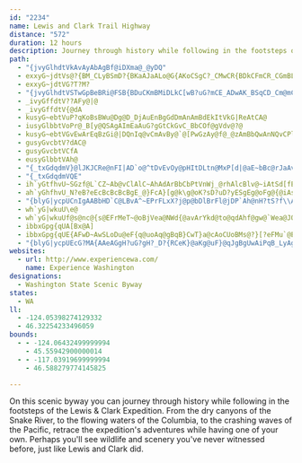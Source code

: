```yaml
---
id: "2234"
name: Lewis and Clark Trail Highway
distance: "572"
duration: 12 hours
description: Journey through history while following in the footsteps of the Lewis &amp; Clark Expedition. From the dry canyons of the Snake River, to the flowing waters of the Columbia, retrace the Corp's adventures while having one of your own.
path:
  - "{jvyGlhdtVkAvAyAbAgBf@iDXma@_@yDQ"
  - exxyG~jdtVs@?{BM_CLyBSmD?{BKaAJaALo@G{AKoCSgC?_CMwCR{BDkCFmCR_CGmBL_CMuACi@AiCL{ACq@AcAAuBS_BEqBD_DSsB?kC?mCQ_D?mCMwCMuCBiC@gDe@iDDmCE_CJcBSS?SAiAC{@K{CDgBD{E?eFYuHe@mAGqBMqBXyCXeCe@oBIeCIkACU?}@AcCCeCC}JMo@AiL_@aJYqAE{MAcJAoE?mCAuA???[?iA?{B?mAJaKv@gAHqHz@wBMuBKkAEy@CkEOUAiAE_E_@qH[i@CkJi@yJOaACeBGk@CcNYcACoBGkCGeBEqCGqD]_CUiCPgCFqA@wA@a@?}@@qASmE?iJOcEG_DGqAAsAC{ACg@Au@AqAJqAYw@CoBGo@B{@Bg@BuB?K?}CDeCGoIQ_DLu@K_AMeCEuFGcJS_BEwBD{BDkB?iB?{@?q@?gE?oAG}COQAiCLeGMuHMcDKmRDcFEwCMoB?iA?wA?_CDuAEcCE{DSwBEUA_ALcBDmCU_@Cw@d@q@`@uAZcEnBcGhBo@RwEb@l@GyFj@gGYqEBuGD}C@cEKiEM}BDmA?qDK_BG}AAqBCaBCeBAiCG]?wD?{E?cDSgG_@sDYgFS_Cu@{CK{IuAqI{@{BSeBUkC_@_JgAsBC}CE_CC_CE_DDcCKmCM{HScCLgC[aD??gFDgHPeDAqA?yDA{CM{AIaCEuAGeB@_B@{@@cF@yC@mBCiB?cCBwSBeEcGEmDDcC?iFSgBg@cHR{Ba@qDL{AMqAKgBNqBN{GMQ?uOKmEGmFKuDKwB_CaMyNkC{CyMX}Dh@iBT}BZgI|@cGp@{TbCiBKcRET?iNCcSEuM?c]SqUDiG`@iOlAkM^?lGMrR}F?{}@AmC?kCh@eBhAuC`CkYwHcGu@mF_Cim@eJmAg@gAoBo@k@wa@_^wCs@cBReFhCyDfEiG~D
  - exxyG~jdtVG?T?M?
  - "{jvyGlhdtVSTwGpBeBRi@FSB{BDuCKmBMiDLkC[wB?uG?mCE_ADwAK_BSqCD_Cm@mCRoB?"
  - _ivyGffdtV??AFy@|@
  - _ivyGffdtV{@dA
  - kusyG~ebtVuP?qKoBsBWu@Dg@D_DjAuEnBgGdDmAnAmBdEkItVkG|ReAtCA@
  - iusyGlbbtVoPr@_B[y@QSAgAImEaAuG?gGtCkGvC_BbCOf@gVdv@?@
  - kusyG~ebtVGvEwArEqBzGi@|DQnIq@vCmAvBy@`@[PwGzAy@f@_@zAmBbQwAnNQvCPlCP~Cz@|BlDdElDlDfHdHlA`@hAGtW_SdCs@xDpDlFjDzBhBpEzBbHjDhDuB~CkDbKcQzAiBbDa@lBR~@s@v@cCt@uAfIaAlGwClAgAz@iBhLwDfCz@hCd@xC?dBm@pBkEzADjA?j@G|BWfBOdAKb@ClCaE~@yAlC}CpAeDz@_Gt@iCLwC
  - gusyGvcbtV?dAC@
  - gusyGvcbtVCfA
  - eusyGlbbtVAh@
  - "{_txGdqdmV}@lJKJCRe@nFI|AD`o@^tDvEvOy@pHItDLtn@MxP[d|@aE~bBc@rJaAvN}@lJu@rDcw@`qBgH`Q_]l|@q_@v`AqE`Mg\\pw@iEvJmEhMgCtMoKpn@QdC?dCrA`UVjJFfF?dHg@fOkAnMo@`Gi@xC_BnI{EnS_AlE}@tGe@lGcBlQKrBKrFZfe@CfFOrE[fEcAzGcAtEiR~s@m@lC[`Cm@nIWdByAdG}@nFEvBCbFb@j_@S~IaCz^g@rJsAtOi@nMOpAeAfFOlBDlBn@fHNhQBtU`A|V`ApSThKZjEBrD_BvLy@`Jy@fM]~BaN`l@eAdIc@tHEnH@lLlAd`@n@vVNdCRzAn@~Bj@pAn@hAdFdGz@nCRdAHvA?fKT`BfClHn@fCfA`Hz@jExCjIvB|JnBnMz@zK\\`Cj@`CjExKrAtDlFtVbEzNrE|K|ArEhApE|HjVl@dDn@nFz@tEjEtOlChS~@vFhCnNbIf_@RpBF~BKpEo@dPFxAnAnH`@jDf@bLLlA`@lBbApCt@dA|AlAxD`ChBlCr@xAlDxJ|CzHlE|LdArDr@fDbA|GTz@lDnKrEfOfCfG~D`G`H`J~Qh^hAbBbFjFr@~@nBlDr@lB\\xA|ExXjBdNRtCr@|PHdEY|L?~CXfEbCtTDlDDxa@OfE[jBa@~@}ClFg@jAs@nDi@fM{@hYWtCiBtLOfDCxHQxBc@dCiE|Mi@rB_@fBiAxHwAtHsDzP{GzVeFxOwApFcCvL_CtJyA|Gi@tAo@jAiAxAsA~@{HlEu@j@}A`BsCzDaLbQyB|CqItJoH`JeEtFuJrNuJnJqLtKeB`AuEpA_CxAuFxIwC`CcD~B}@jAk@tAaCdIoBtEcg@bl@mE~EgHzIsA~BgIfQs@fBiEbNcLb`@cGrRiAvCoAxBkGlGo@~@wLdTaBdDo@x@eB~Ao@^{IbEwHvB_NxBik@`Kmv@nM_r@vL{rA`U}Cx@gClAsD`E_DjEcQ|WiPbTgBzCoB~DwQfh@qApEk@`DwAhKuDv\\k@bKMxJgCv]}@pPqAzYFjW[xJmB~V{@zI}A|Mg@|AkAx@cD~Ac@^uBlD}CfE}BlBe@RoA?mAa@_BYoALi@Pgj@f^wGrEgCpA_Dn@cBBiw@mBiBFwDp@cAXoCnAgD|BiHbJuAhAgM|GyAjAkAxAgBdD}BfD}GtImYp\\mAzBc@pAyCtQ[`Ai@dAmApAwI`HmCbBiAj@gCr@oH|@}Al@qDrC_C~AeNrHsBfBsG`IsClBaKlEwBr@yA?iBe@sJ{GoBYuBJu@TmAdAgGjGoAl@y@VgAC}Ea@oAC_AXuAx@qAhBuAvCcAjAoAd@sALo@GyAs@sAwAmD{E}BgBkBq@aCF{Bh@yM`FuAt@s@p@iA~AuAdDm@hDOlBEdBNxDnAlKZlAfBfEn@vBZxBLtC?rAw@xLEpEBtA~A|RHxABtDSrCiA~GeBdOMh@gDtI[jAi@`DOxAI`E^zMKxCi@`EaEpRe@lDu@fIq@jDcBlD_CrCkA~Bq@rCUlCIdCUxB_B`F}AfDmFzMyAlEy@~Dm@bIc@fEm@lC}@|Ck@zCw@lFyDxg@o@xEaF|Tu@hCaCjKoDnNYz@sApHKhB@pBNtAb@vA~@zBbInMxCvGzBzJR`CEdBm@tLiBx}@|AlKxArIh@tETjDrAr`AF~BRfClAzGH~@nAvB|DfF`@x@vArEr@tAzAjBrNzNtClCxDtBpBvAjHnIb@\\~CrApD~@n@`@xItQ`ClFhBzCrCfDd@b@tM`HfDfCh@j@Zl@|AnGRpALrDVlBbCfId@pBt@bHt@xJ@fAYdDs@`EErAJ`B\\bBtCtIb@xCRlDtB|w@\\lIb@`Er@rCdBtDh@~AjBxDfAxCtKrc@tFhMpCdJnBrEtLrSzG~NxEhL`GhMjLhXn@rBNv@BbCSbBe@fBcArBk@l@SFo@HsCe@wA@eAVqXbJgGdBmDd@sPr@kHP{A^{@^}B~A}@~@k@~@cAtBe@zAgCxNiDpSyAxHw@xCwAzCeApAuC`CmX`ReNnKaX`RoAtAoA~BeNp[gCtHmE`Li@vB_@lCcD~bA_@vSy@lk@SjOQp[IpByAtJ}A~FiCfGek@lbAaBpE}Lpl@{AjDyBlDwIrKcBfCaYr^cB~BcAvB{@`CcBnFgEhOe@pE?zCJ|CdAbNzAfPJzB?lBEl@rCDbB\\dC~@vAbA`_@|`@`HdHfHzGrAzBxClGbBrBxB`BbBv@lCd@vk@hArDOfZsBvs@aGp@KvBs@xBcAbDgC~AoBhAkB`BsDp@{BhAcGjGk]hBqGt@qBhBoDlAsBhAwA~CmClCwAhBo@nCo@jCMrHVrvAxUnFDnk@uGbCMhEL|Bl@bCdArBfAnBxAbDxDnNhUjCrDfEfEpFjD|R|JtA\\pBJtAK|Aq@nDaDxIgLnA_AnAe@bBY~CJlA^bB~@t@x@hAzB~B~H|@xAbBjBnR|H~CdApLhHzBhAtOvEfHVfD`@xBvAnA~AbAhCb@|CJzEEdBe@lD{ArHQ|D?~A~@rSh@|Ob@lEd@`Cr@dCdAdCd@`A|AxBlVbShC`ChDpDlBtDbAxC|@vErC~[tAtRl@tEj@jBh@nAj@|@rArA|@l@bBp@bBLpK_@z@@xAV`CjAvE`FfKvMvC~C~BxD~AjDbAnC|@rFNfCy@rJCtCh@~Eh@zAx@vA^\\vEfDtDhBbOpFnAlApFxHtAtBx@~A\\lAd@jDThGLfH?bBOhD_@~EkCpVuBbW_AzPs@jUO`CmB`P_EhZgCzSKbBg@|RQhCm@nCe@xAoAlCyNzTmB~CeAxBqIlWm@rD[Ve@?OLF~Aq@~AIl@gDxGmBjB_BfAyGdCwBfAa_@f]wCfDuApBqA~BeQ`c@oOlTmI`LwIbKqFzEkPfNgBrAcLlEeWxKiF`Diw@bt@}D~CmD~BaG`DyBx@aKfDob@nMiBp@eDfBeCxByBxC}A~CuA|D}vAvsEu@pDYbDEjDXzGx@`FdSty@lBzGnAxBbC~BbV|P|AjA^l@vDrIrCvH^xBd@dKN`ARl@h@jArDfGbBlB?zu@"
  - "{_txGdqdmVQE"
  - ih`yGtfhvU~SGzf@L`CZ~Ab@vClAlC~AhAdArBbCbPtVnWj_@rhAlcBlv@~iAtSd[fEvF~AtApBdApA^|BVtBIpAShBk@jAo@fHmFvEsB|@Y`J}At|C|@`aAf@lDR|GdA`EjAlDnAlFlCfFpD|w@zs@tQhOj]vXvE~CvHtDpHdCdKjBxG`@bF?|DSri@wFzDSzJIxGN~Gd@hFl@tPvCzHdAzDRpF?`Pk@rDCxKZd[tAlORfgD~B|W^jDRpC^n@VxARvGzA|EjB`D~AxExCbChBfGdG|FzGbD~ErCfF`DfHzOrb@lj@n{AfEfMbAtDjB`JtA`Jp@rGlCf_@dArJfA`ItWfuAbM`n@bFbTpXdbAnBrGlAfFnBpMbBhZr@fJhBtMtCzLbBnFfCpG~Rl`@|IfPlC|DpFjGv[hXjHlElGbC`GxApI|@|E?fJk@fEu@hCq@nM_F|GuB`a@yOxMaDdMgBpE~Y\jDLhBLjEGfF}ErgA}H|kBqElcAyExiAs@hOOlB]rCa@vBcAzCcArBuBxCcA~@cD`CmShNyCdCqGlEkArAc@l@c@dAa@jB[fDB~A\rD`n@|}BnChL|DjTtBrOpBbSx@lLr@|RlLhsH~J|gGj@bR`HtqAt@zPhMn|EXlGn@xHrApInAxF|[dhAhsBzgHnCfJxA`ElCrGfFnJjuBtzDvExJxBlGbEnOnp@deD`@~Ah\|_AlCfI|Lhn@ja@bvBxLno@t@dJTvKpB`uAn@vg@?fIU~LeAlNc@dEgDvT{EbZ{Gtd@m@~IsA|w@CfEDzEVjJhCpo@^lEr@~EhAdFd@zAbB~EbBbDdAnBzVx^tFvIxDjFjCfChBrAhfA|s@xBjBjF~FlE`HjAzBvAdDfMd^bArCb@jBx@xEPnDB~B]d\HxBb@xErItc@fL`k@pBzPpCtW~@`Mb@bKDpDTtn@o@`b@m@dk@ZtIZlE~@bIjKxfAbEzW`EbUpAzJf@fKd@x^RfD\lDbNfjA|AdH~BtIn@rCl@dDhBnT`Jbs@j@lD|@fDxA~DfTza@`B|Dj@fBt@fDd@pCxQ|jArBdJbb@j}AdDzJp[t{@fDbKr@rCf[fvArBzF~MpXxBlGtEnR|Ntp@vMt{@fAtJh@|IjAh]r@vN`Kp}AhN`wAlIhdA|@bHrFh^~AfH`CvGtMzZtAzDpZjeAhCzIbBbFlKfW`Tnf@jMvZnArBrA~ArBdB|CdBjStI`DlBlErDrCjDbBlCbSx]~ApD~A`G|g@~bCxAhJfa@d{ClOhkAfB~KbBnHxBtHz\p`AnAfFbAdH^fExC`f@~@xIfFfb@h@fHX`FbGvbBTjDfAtGhBfGrAdC`JtMdAlB`BnEd@pB`@~BRzAl@rHjSz~CRfBh@rDt@hDvFtPx@hDdJbp@hAfJJ~ALnEq@nW?dBLbEbAlKNbPJpB\xDrKju@hBvPvArRrF||@fClc@XfI?~j@NvJxBx_Av@lW`Nz}FItIOjGSzDk@bIc@fEy@pFgBrJaVtgAoClJaAxCeGtNq@lAq[zt@aC`FsFbKkbAl|AcE|EiDvD}T~O{CpC_DzD}CdG}b@ddAoIvQeUrd@}InRmFhKuAvD}BzIyAzI_ArJqB|w@a@`GmBhM}K`q@aA~GiA~Lk@dKYfIcExhBMtP|Bth@rEb_Bf@`O`@tIzHhy@x@zGzAbJ|BpJvAtEza@~nAlB`HnCtMbShlAhAdFlArEhEbMtMnYnAzCnAlEfB`J|CbQd@rF~@tSh@nEfQvnApBbJ`F|Pd@jAn@dA`AjAhAr@zAl@|RtD|Bp@hDfB|XhUxBdC~A`C`AlB~@dCr@pCh@zCVhCVbG?fl@d@zHn@nIb@rDXzAdClLlRby@z@nEf@|D`I`kApAbz@v@rIn@tDnBfHrAlD~ArDj[ro@lBbGrBfOrC|NtAjIjJle@dAzFp@dFTtCH~CHrGGtELxGJrCf@rFnApIh^xkAne@z{AdQ`l@lQ`k@dQhq@dBnIfDnRtBrIfFfM`g@lkA`F`L`BhFlAlJp_@vmDJzCKrBe@rBy@~Ai@j@cAl@uAL{F{@}AN{A|@_A~@sBnDqA|CSrAGdBBvCNxDTxAdBlINlBAvAIrAUlAcCtGqA~Da@~BoArKS|DCjBRfFdAhJ^|Bh@`BfBvCdA|Br@hCvBvJrDlHTv@t@tDPrB@jAIhC_@~FKrKs@lDOfBDlAx@rFHfBu@nNJvHEnL}D`qCHrCPxAl@xB~B`Hb@dCZfCPtDIfHQrGuAfLi@tJe@lDaC~KWrCI|DDjZEhCm@bL_C~_@UzFS|WDlFh@rIzF`n@VnDRpG?zKJlBb@fC`CnJZhBh@bEd^jmDb@dFFnA?|CYtDeC`M_@xCIzBDvCHx@p@lDhEhPxGbWfD|KvErLhYhp@lAjDxBtHb@xDDfD_Ar_@gAbNOrEH|BX`Cp@`Dt@pFTrEEnFMlDyFlu@s@dMOjJMpqALfGbE~j@h@rMr@l|@j@djA_@hGSjBeAfG_AdDo@fBo@xAsAdC}BxCih@fk@oKvL_AvAoBnDyN|\iA`CyA~BgFfGgBxAsKhHqGfJaIdIoCfDuElH{AhD{CjIqBfIu@nEoLbdAmBhOuOxiAi@~CcAlEcHrVcBjIqHzg@iChWo@tEmAtFmClJcAvFM|ASdESbS]pGUfCUnA}BfKiDxMcBnDcC~C}GlGcBlBcBdCyBtE_A|ByAbFgInV}Qxd@yAlDoArByBtC{BbCcCzCoC~E_BnEmDzLwAlDiGzLiAlDi@dCi@fDS`CuA~b@EpAD~Ch@vG?hFmB|k@u@~F}BpKi@dDwCd\aArHwG~a@qDfN_@`C_@lEIdEDfE\rElFl_@x@dE|CzMrA|Hd@rDN|BZfGRfG?rFKbDqAfOaAlJqCjUo@jHEfDDrDJ|Bf@vDh@nCbBvF~BbEdM~OrXfg@|Ol]zAxFf@rDDvA@|DEdBe@`FsClLo@~Cc@nDGjA@zHXlEb@~D`@`IKfJsAjZEfMTl_@QrKM`Cg@zDe@lCoBpIyAzEmD`HiApCoApEmDxNsDzUmCnKkHd_@yVj~@s@xB}GhOqPzm@oFnSoBfEiPdYgBdE{CfMaFzMsCdLu@dEcBzLmG~l@cAjIuAxISdBIxIIz@_@rCu@nIOjAgGro@y@vN?zSJtEAjDShEc@~DyAxG{BbOgB|TQhIMvL|I~xBd@dGzDjXZdBx@lB~@lA|BdBpGrDxBxC\`A^fBT|BNdQRrH`AfRdEdb@rEvt@n@zCZrCB~CY`L_@tr@BnDd@tNBbDY`DwBzHSdBKlENnCd@rCt@pBxEtIbDnH~@vCnA`HvBnStA`G~BxGpB`EbUp\~@`Bv@jBzArE`AlEZlC^fFxAtq@?zI_@tKgCb_@oBnS_@`GYnFI`FBlEN`Ed@~G^lCrArIpCfLdArDbCbLZ~B\`EN`D?rDOpEcAbHmCfLu@tEW|CO`EAjAJ|Dn@jG|@rEb@~AhClGpN~YbCzFfArDdAxFr@~G~A|KvYlkArAhHb@|C`@zEr@|Zl@v`@?zFSxEc@fFcB|Oy@zJQrEI|JJvElAnLbC|ZJfGAnAOdCy@fFi@pBs@fBs@vA_DvDoBvDuEhP[lA]xBQ`FHdg@CvRUjGMxA{@nF}AxFmBlE_A~A}HhJsApBuBvDwBvFy@zCmEbR}DtRmYnqAeKpc@m@fDWxBg@xGKlC?bG^lMrAzOBhFI|AmBzPUlCm@`]IxL^fG|@dEh@fAnC~Dv@rBRzAFdCKdB_@bBi@bBg@xBClCjArHDlAYhHLdCxB`Q@tAVdEXxCz@fE`BrEvBlEp@x@hC`ClGdCx@l@dBlC\r@b@~A^pCCfDs@tDIlBFv@~@rDb@nAx@xA^VnAZrD\r@r@~@dCn@lCT`CBlCU~E@dBNfAnKp`@fHpVNd@vDxEtA`Cr@jB|DpPx@rFxAvUN~FAhGJpBh@lE^~A~A`F`HzNlBlDhEzJxDnKtLn[fA`CdApB`BtBzArAlK`LvA`BhCvD`ElIx\dv@hMjXvC`F~BxChBhBlD`ChCrAfD~@|Ft@|BDxGMtKe@lBo@rGyF|RoNrBeA`AW`AEdAB|Bd@|F`C|HlC`CjA|F`FtC~CvCzEhJvMzB|Dx@`Cv@xDzAbZl@tE`A~DbAfC|@dBtPdVrAlCn@jBr@~CZfDDzBE|AWfDc@fBw@zBsIlRqB~D_AhCe@bBc@nBy@~GOfE?xCJdDl@`Gb@xBv@hCrb@`vArRbn@pCrJxAlHdAbKfC`p@SpIS`BuCfPOnBIrGNrDh@~D\bB`@vAbI|StJv[vE`Nr@`Dn@rEZzAx@vDf@tAxBrD`I`JhElFbBfDlAvE`@rBF~@CnCOpBYdB_@fAsCbHc@xAYdBOrBBrANvBXtAbApB`AlArBdBbAtAtAdDvAhFrCrIrClGx@`Bh@h@xBxAxA^xEXfFF|@PvBfAjCfDrAvDnAjJdAjDbAjBrAxApB~Ad@n@xAjD\lC`BtObBnI^~E`@dBnAzDXrAbDjVbEzXhCvNjKj^hDrHvDzJfCdIhCbL~@jURdBt@jDnCpPlBnQ|BbXX~Ad@zEx@hY?zDYnKBxArAzJ~BtN|GhZrChHpCrFT|@H`EKfE?lDb@`OAfEQtL\rDh@`DbBxHpIjWtIhYtAlDhAxERtANjDClGk@nDi@vBc@~CBxATtAlDzMlGtRvFbOhFfPfFzNvBhITjBR`GDlDUtC]vByAzFK`Gx@zRhBnUTtBRdAt@rC`ElJPx@T~BPbEdAdHh@|ITvB~AzJ\lD@j@_A~QUxKU|VEtJIrE?|LGpBF~BNfB~@tHb@~ApAjDf@`C?rEHrA~@dBlFvG~A|BTj@l@zE^rA\dAz@zAvGxGnAr@~@XfBXrBEvAg@dC]rAD|Dp@lDEtEp@lA?|DS|Bf@lC`Ad@b@h@r@j@rA^~AXfCfAvPNx@h@pAh@`@n@PXAn@UlBgAjAUb@?h@Bx@\j@j@d@r@l@tA`@pDK|IRbElD~Vt@rCh@|@lBvBlCvDj@dAlAbE`@dC`@lGJlDKfC}@pEEf@Cv@P`Bb@z@tCrBv@|@l@x@~@tBTbAb@lDhBxVh@xCd@lAp@jAtAlArBv@l@d@h@h@h@bBDjAKtC@x@NjB^~BFx@G`CYrCC`BNxBjBtK^~C`@`M|@xEFf@BfBAf@_@~CMrBbAdLN|Hl@vDN`CIpBo@`DS~B?xATbIArLYdZUfG{DpZiB|KiAbGaJ`b@eAfEqFfR_A`FcBnOmAxHaNjp@iCzKqGhSoApFo@hE_@~GCjCZpJhB|a@VnLKbKi@xKoLp{AgD|c@k@bJm@tPs@~ZeBdl@e@nFkIfe@_AfHqGrs@wF~\o@lGY`GMrJBrDtA~z@PrFZrFh@rG|@lHlFv[dAjHd@vEtFjo@~AfPbC|XPlGQlGYlDy@`EiAdEsCbGwInOsEvGsC`GgAxEk@tESdCK`ED`Ed@nH`Hpd@nBzOl@hK?`GOdEs@bI}Gvc@gA`GaQp{@mAfHy@fHo@fIyCdi@cA`MyAvL}AdIoAzFiBfLwBbUe@fIyBvMeQbaAaGp[{BhNuUhrAyW|eB}ErX{CtNWdHyAhIaChSqEl[aH`k@yFld@eAxKmBpOwBnUSbB{@~CqAdJ}B|IuChQuAzTYbIiAjQcBrWq@nIwAvJ}@|GgCxOk@xc@oKfg@wHzUaAhW`AraAj@hbAUhp@mBfW}G~c@kKna@}SoQk`@eUwb@oQyr@wBk[?iu@vRk[fLwN|A}P}DeSgGoIgAalAW}k@uQ{q@e\ck@mUgM_BmO?wHVuT|G}MfAwHo@kD{AmJfBkIlBsPvD}gCni@}PdD}vCbn@qI~AoK~Bwj@hLah@fLeL`DwsApf@mp@rUesD`sA{FfB_ChAkh@|QmEfAyB^}Hp@o\rBsC`@mCh@_Dz@}Br@sF`CaIdFkElDkTnSqArAyD`F}ExHkq@trAyB~CmCbCy@n@cEtBirA`q@wJxE{PtHeHxD_EjC{JhF}UrLmFtC_OfHiT~Ku\dSu_@zR{HrHyG`JkNvV}DtH}h@~`AgQdZsm@rfAwFxKgWxm@kAbCwB|DwRlY}MlNygBjcB}i@te@g{@xt@yBfBaDtBeCpAqC~@uBf@qHhAwGrAmI`Cwj@vRcCl@iQbCiBf@sDxAuZvNaq@nRy[jIsjAhXgm@~NiFdBwBxA{LlGgDlAsCv@iEr@uZtCyFb@sFDeMy@uNiBmGgAkGu@cE]qIAwCNmIjAmHjBy\nJcJrCih@nSkHxCob@~RsQdJaKtE{NxIqGfEob@nUq\jRaBrAaAfAmCdE_BrDwGhScArBqAxBiAxAuClCsC~A_Bj@iARgD^}@Cy|@mFoN{CiBSgCEaAJL~@tEnR^tBXfD?vBE`Ck@nHu@vIuAbMeLyCe@fE
  - ah`yGhfhvU_N?eB?eEcBcBcBcBgE_@}FcA}[g@k\g@oK?sD?uD?yESgEg@oFg@{@iAs@eDkBcBg@{@?oKg@uASuEiAqA[y@Q_XgJsIwB}DcAyAe@oAa@sD{@oAg@kFaB{LuDkWsIcDcBkASmMkDy@[m@S}FcBs@[iBu@uDaB[YyBkBkDkEuBsEsDmLIa@s@gEe@qC?sSBiCNyQB}H?I?QHm]DgOOoMCgCg@wGyCeWEYg@gEg@{Jg@_D{@kMReV?mP?iE?iF?qMf@uQ~Hg^rNaXrCyGp@_BDKN]lSe]EFbHmLtDmGnBeD`_@kn@xBuDJOxBqDr_@go@bBkCdAaBrKoP`Uq_@fJsNjHwLz@{@bB_DdLgSb^ej@
  - "{blyG|ycpUCnIgAABbHD`C@LBvA^~EPrFLxX?j@p@bDlBrFl@jDP`Ah@nH?tS?f\\Abb@RvDf@|BdI`PTzABL^RHxMCrYEzd@Gbh@QplAmA~FcChBof@DuH@yGzB{CvBiBlFc@nCcA~Z{@zGcCrKcD|KeBxCOVq@r@iCjCwKp`@sUpz@Ql@aY`cAcUzx@M`@Mf@MbBmAhCeFdRyCzUeAdLiDldADjDqB~m@TnPFzL?x@ZjL?vQ?`D?fCBxB@xAB~A@bD?T@nB@hC@j@?pB?hIFPXfAjAfELdDInf@C`MC|WPrFRrYcApm@eAhQCXcA~PMjRm@d_@Y`QL|O`@jRbAjd@~@le@n@rZHnDCrP??S~tAEpW?t@CxpA?fAT~m@nK~|@ZbCdEz]hAlJM`c@?`VVzBBTlLbRfAf@dA~EbChWZxE~ChXn@dE`@bCv@~JBjY^jEzDzPpAhIh@hPPdDHxAxApVlAhPg@hJmGjYc@vDwBvMA`FK~UQLEhJ?i@EfJAfAKxIk@nh@_B`j@PvPZbCF|QL`ABvDPnUrArPxCl_@zCfc@e@tGyBjFi_@je@gFnJsAdDc@fGqAhl@~Bh~@Bp@@XFvAGjoAAp@Y~k@@dpASly@AfC?~EGxGYj_@A~HAhKkAfdCqCnbGKrYGrQ]zz@HtHbAtHZzAd@zAXz@zl@bvA^tAPL`j@bqAk@qAzCfHj@rAnQla@|]|x@hXjn@b@zAVRlWfm@xlAdrCbFlLnw@vfBbDhJ~CrF~~@lzBj`AxyBQ_@fDzHzJnVxKjWrAlDf@fBZbCHzAMxMi@foCE~MFvEQbwBAtUExf@CtFd@rC|Orf@nBzGTxA?~Z?vQ?lX?bg@?jl@Hvd@Ai@Ft[AfIA`PFne@N~v@Mdi@DhHr@`DxAxDxBtE`BbBb@bAh@^"
  - wh`yG|wkuU\e@
  - wh`yG|wkuUf@s@nc@{s@EFrMeT~@oBjVea@NWd{@avArYkd@to@qdAhf@gw@`Wea@JO`EsGZe@R]PY\m@t@qAdCwCxAyAdCeCvCsC`DeBxI_HjCeBpCsAtEoAzEkBnCi@dOeDnb@gJbj@eLnr@yNpLqCrBg@`R{GlCgAbBuA~Ag@bUeOjNqLjHgGbOoNp@o@hLkLt@_@jDoDnDsD`KcJ|BsBj@S`@MtB{AtAm@hDs@hIaAfGi@f@EtCY\CbHq@zAOj@GrLyAfd@qEzi@gJLSzAEbHaB~LoBzISn[Z~MLdIHT@nMLnDDlNtCvIrBdFlAnEdAtCs@h@m@bCiBpCiEh@oJJqCVoG@WVmGDqAd@mGlAwRbCk`@lAgSfByYvAuU|@u\DqAK}SwA_Xw@wGGg@u@gGqCyOeEiRm@oCyFeOmBcDYq@DF}EcMoN}]gDmIgGsN{DaJaEwMq@eEKeAUmCMwAa@mE[gBQ{Bm@gHHaHRqD`@sHGoR_@_GiAyFqGmPqCeFiDgIqC{IQ}D^}JtAqFfDeJ\}@X}CCaJ_BcS_BsNqCsGcGuJwAiDcBcLB}JZm_@Bk@AV|@gQ\yE`@iFlA}KFoAn@qNBcJ[eOHuBlNev@vWisA^gDlM_q@lB{J`Pwy@xRqcA@KjR_bAVsAjMk[Rc@hFqM`F_MDs@pa@ccAfBuIb@mI?wD?}DG_XtAs^VuB|@qQFqAf@oJ~Cil@PiJ?kGk@_HIaAeAsGoGeXBL_CyJuA}Ea@uA}Lwd@cV}{@Ic@_@cBgF{VqA{IqLyu@MaBEaAKcDy@sXcAc\i@_Pg@aO[iDqNmg@{@qF@_CDoI@cB|@sWd@{PXwDHgABWB[h@yGz@_Np@wMPiDrBc`@rAmWd@iJfA{SlCub@~Em_AJkBrCgj@|Ccm@jBu^hFycARoDBi@pD{p@h@{J`@yH^qHjAaUPoD^aL^gLLcHRwKHmETeL@]EuQu@yHuByMeGy_@{CeNiG}]oCyPO}@aKck@yDiTQgA_Cct@aAq]
  - ibbxGpg{qUA[Bx@A]
  - ibbxGpg{qUE{AFwD~AwSLoDu@eF{q@uoAq@gBqB}CwT}a@cAoCUoBMs@?}[?eFMu`@Eil@?sAAiIQ{AQsWYye@EaGAcCWsMW{A{A_G{@wGGa@_@sFMqE?{A@i]@ig@EsAIwDIkD?UE_BEm@y@}Lq@sF_AoF[iAc@sAmCyKyBeIY_AcDgL{BqEwDwDcCaCcIgH{GuIk@mCqJwc@_FkUS{@SaAiB{IMk@WqAm@wEFf@_@qC_@aKXuGbAqVDw@`@yJl@eLPaDtBuQZcIFaBKkGoBgLG]qCsPUia@{Fwr@c@yVmAoQa@aFQoBo@wHuB{Q_DqSgEaZoB{Mq@uEcAwCmAoB}BgA{NaHqNeEqU{IwGyFgBiC}@wCcKei@uB{KiDsOgEsFeFwE_EoBmDiDqAcCqAwFqA{FmCyHmC_FqKgPaBoC_MqS_FoKkB_Fe@gAy@kC_AuCiBkFk@uBo@cCqC{JcEcY_AqDwAuCuAkBsIgLiG{UHZ}A_GuKec@qAsFEUqJqf@y@eDmCuJmd@m`Bm@gFUmBC}AMgJq@mHeA_FaEaOoC{JuAqDO_AAM{AeFiAqDUs@cB{GqA_F_BeGeC_HyA_EiBwCuHmKcB_Ca@Y}F_EmBcC_McLcFyDwFsF}GkMsBwCyF_G{McJcDmAeFSyQAWYyM}BeCRmLjEqGhCqC`AwFfBeGnB}@XmDnBgBnBeGhJyE~EeGfBcE?mAg@qKoIiF{BuCu@gE_@wEXUR_CX_JpD_Dj@{ABoOJeBBaGDuCf@qAf@eDd@qBf@MRyBXiD?mNcBqB?mJuAcCK{CAqKE{J?q{@Ah@?qg@AeO?iT?]?mOzB{EtAyAl@iPhKgAx@oDjCqFdFmF~DgEnBiGd@a@HkLdBqMvDoBx@}CnAqDj@oHpBiD`BcBtA_AXmL|JcLhHmElB{@t@_B?iAJqGDh@A}FDqA?oCBcD?mDJqDEeDDeB@kDB}C?C?}A?_E?
  - "{blyG|ycpUEcG?MA{AAeAGgH?uG?gH?_D?{RCeK}@aKg@uF}@qJgBgUwAiPqB_LyAgHi@oBcAyDqB_FiCsEiKuOcNuQW_@mGkJyNeTeHsL_GmM]eAQe@sBiGwBcJgBaMeBoQuBkf@w@o]@cH@_Gb@{GD]n@uFvFeg@~AmNCaAv@iHbA}Ip@oJq@wr@c@eUM}Hw@wIqBmb@UwX[mTi@_MqAiHqJsa@u@mCgDuLiF}JcFuHm@}Aw@y@}Y_l@Ms@[Mg@aAcJiQmRy_@_IiOYs@Oc@GQmFqKaKaPaEsGuCwFeI_PkCyBKI_Am@w@SgCm@gBs@sA{AuCaHqDoKsCeIqCcIcAmCOa@kBaF{BaHqBmGuC}H_CsGsAqDuAcCqBkE_CkCw@s@i@?W?aB?_@Jm@L[\\y@|@q@`@iAfAcCtA_@t@_Af@cAfAi@Ra\\|L}Ah@uChAIR_HtB{EnBuCf@i`@_@uGIqEI_Dm@mE{B_BoBmAcCwBwNy@mGiAkFkSmz@yIq^gEmMeJySmAcBkD}BmD_@iRDuC_@iJeDcOcKmKyEqUeKkLoGwUqQyFwCwCg@iDAcHCkOLiJu@iC_@yHcCwAaAu@a@mFwD_NgMuHwHeAm@mGgAqD?qCa@mDRgAXiBhBeI~SuAlDyB~DiJdKcBtA[l@[?gCbBw@J_Bf@uGSiFf@_BXkDpB[Di@l@_AR_EbCgDbBWGu@n@iCl@[XcFf@MRqEXgHdDe@D_@f@q@Du@l@[?_@`@uClAw@l@g@Fi@l@u@DeBfAq@F{BnAkAPeH_@_EqCuFoB{Fs@cDRa@JoA`@eAx@_CnA_EnAqAz@Y?eBfAu@DIRUEw@l@g@?iFpCgJjDSXu@D_KrE_ALg@f@i@D_OdJCReEnByFtAkBJoAFmCfAqChBuGzGiGrDu@LsFnBuPfA{I`@m@XyBL_B^IRuH|BeC`AgCt@iGf@qYnAMPyC?w@f@gCf@MXmCn@qFDqB?a@EcWwCqAg@_AE{MyDyFKiMtAmHMqG_@aIGsOKWRwHbCy@`@{CpCkE`H_JvZmEdK_BtAqLfEIRuCr@WXu@FQXq@LQXe@EwE|BsAJaCPS@{A`@qj@oA_Cy@iBiBeA_B}@sAm@gMtAiYLmGIuM]iHTgWt@aYc@iHqAiHiCaG_FcIcf@mm@_Xw\\qDgGM_@w@eC_L_b@cHaSqD{GqGgKeAkCqAuBgAyDmJo`@cBgFqGqNmQaXcAaBaPmWaQ}XmFiM{AsFcLsm@_@}C?_DZiG`Fob@jHcVzD{FxDqHpGwUfEkMtBoG|Mia@pG{Rv^cbAnQcf@lDeKjAmEh@qJBqAp@q^?[^_EvGoSt@yEhJiZbA{Fh@aGFaSPe\\l@aKpAwJrDeOxLcb@lGkOdFwH~JcJfLyGlR}KpBaBz@}AhMy]~B{FpBiCzIcI~DcBbAg@~BaBjC{A~AcBbBcArCaApCoA~CeBpBiAbYa`@vBgF`GiV|G{XlFqTpBwLhHa`@|E{XvC{Nt@eCpFaMn@aAnHuKnNmUrLeUvFiNpSgh@xMa]|FyRhJwX~AqKv@_JtF{jAMgGmKm|@uAeEgCmEiDkEmWsRqByDmR_o@_BeJyJ}fAcAaMsA_JcEk{@KiIByEByDDeA@IDaAJ}CNaE@MRoFDcABeALgDFuBP{En@uMJkJ@SPcGXuI`BqO`CcUrCuRt@oFj@{DXmG@[CiAFkELoH^cHT{GRuGXoGViHFgG?uG?cHBmG?wHB}HHgGc@qG??i@cIM_Bq@gECmAA{@KmL?oH?}C?wBEmi@C{Y?g@Qw[iAiODqCbBa`@IbBvDe{@LoAAYLsEHaA^iHh@iHBkCBiClA}OjDog@jBoXh@cDl@qBfAqDzBwIdCoTjCgSvDcTl@cIZkQa@yOJkIxAiTBeKQmEg@gFy@uIYqCMuLb@iOz@aMbAiHlCcItCuGdCsDRSjCiCpCwBxFoBlHaFzB{BzDeDdNe@|BGhGcA`GkBtBmAzJoDvDkAz@e@hHiGtC_FpAkDz@eEl@yV^kETaBzBsP^{G?iCmBmKm@aG^cJ?aFiAuMAo@C_AGiCGwC^mEl@oBxAcC~DmE~CoBhLcCp@a@p@{ApAyE~BoNzB}HhAiCbE_DbA_@hFoBx@{@lA}BRaAPqPMam@m@oFQ{AiAwDuDkJcAiDm@qB[cC_@qCu@iNi@qDyAkDsDsEyJyEiEsEmBsEc@oBOg@ESe@qJDyABwAHaFbAcIbAyEzBsCtBcCrB{CTkDLeJ_@oIGsJwAmMc@_Ql@mLBcDYeQRmJF_Db@kE~@mFtAkDpCsEfAkAHIlD{FzDsLpAqIxBgSZiNGqRAu@jGep@`@iEpHmw@l@sCpCiGbAgG?_F[qBmBwEuH}MqDwIw@iCm@qDc@gHCc@P{DBq@bA}DzW_c@lDcIhBcJ~Os|@fCmFd@m@fAcCV_Ap@eCf@kJ?ua@^kCh@iCHUjHuRlEoL~AwB~BaBzGqCvHyEvAqCT_@Nq@HUPs@Ps@Rw@J{@Hu@hBgOl@eDpBsFbA{AJQ`EmH~X_e@nDiG|ImQdBeFpF_Rv@qDrAmGdE{R`CmPF_@RwA|CyPbA{RC}h@qAmYIaBmDiUqH{[wFcPmAcCg@oASa@gNo[g@sAaDeJi@cCG]m@gCmBeF{A}BkCsEaBcDCIi@kAa@yAYu@SwA?gA?a@S{^AeJAmQIuiA@kA]iAi@wB_AaC_B{CqByAcFwFmDwC]YwAkBsAqBwBoHqA{EOa@gByEcDuMqD{LkHmWuC}HuBsIy@iDc@yJgBwUaAoTs@sq@\\sNn@oQh@}IXqEr@eH`CyJzOip@jMk`@~Ha[HWb@wC^aGBaCBoFZsEz@mG~AmJtEcXnDiRLk@dJaf@bAoIVuG?}BB_Eq@mG{BcIc@cAeB}DuOaZwB{FcBcIqAwKQmEEkDG_HSyUYmMI_RAuBIgVAiD?mG?aGCoGC{G?sFCiGBaGI_G?uG?uF?}B?iC?{GGuGMyFE}AG{A"
websites:
  - url: http://www.experiencewa.com/
    name: Experience Washington
designations:
  - Washington State Scenic Byway
states:
  - WA
ll:
  - -124.05398274129332
  - 46.32254233496059
bounds:
  - - -124.06432499999994
    - 45.55942900000014
  - - -117.03919699999994
    - 46.588279774145825

---
```


On this scenic byway you can journey through history while following in the footsteps of the Lewis &amp; Clark Expedition. From the dry canyons of the Snake River, to the flowing waters of the Columbia, to the crashing waves of the Pacific, retrace the expedition's adventures while having one of your own. Perhaps you'll see wildlife and scenery you've never witnessed before, just like Lewis and Clark did.
